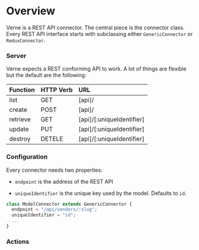 # Overview

Verne is a REST API connector. The central piece is the connector class. Every REST API interface starts with subclassing either `GenericConnector` or `ReduxConnector`.

### Server

Verne expects a REST conforming API to work. A lot of things are flexible but the default are the following:

| Function      | HTTP Verb | URL  |
| ------------- |-----------|:----- |
| list          | GET       | [api]/ |
| create        | POST      | [api]/ |
| retrieve      | GET       | [api]/[:uniqueIdentifier] |
| update        | PUT       | [api]/[:uniqueIdentifier] |
| destroy       | DETELE    | [api]/[:uniqueIdentifier] |

### Configuration

Every connector needs two properties:

- `endpoint` is the address of the REST API

- `uniqueIdentifier` is the unique key used by the model. Defaults to `id`.

```javascript
class ModelConnector extends GenericConnector {
  endpoint = "/api/vendors/:slug";
  uniqueIdentifier = "id";
  ...
}

```

### Actions
